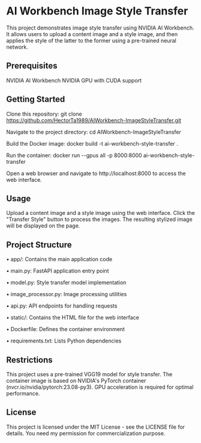 # AI Workbench Image Style Transfer

This project demonstrates image style transfer using NVIDIA AI Workbench. It allows users to upload a content image and a style image, and then applies the style of the latter to the former using a pre-trained neural network.

## Prerequisites

NVIDIA AI Workbench
NVIDIA GPU with CUDA support

## Getting Started

Clone this repository:
git clone https://github.com/HectorTa1989/AIWorkbench-ImageStyleTransfer.git

Navigate to the project directory:
cd AIWorkbench-ImageStyleTransfer

Build the Docker image:
docker build -t ai-workbench-style-transfer .

Run the container:
docker run --gpus all -p 8000:8000 ai-workbench-style-transfer

Open a web browser and navigate to http://localhost:8000 to access the web interface.

## Usage

Upload a content image and a style image using the web interface.
Click the "Transfer Style" button to process the images.
The resulting stylized image will be displayed on the page.

## Project Structure

• app/: Contains the main application code 
   
   •	main.py: FastAPI application entry point
   
   •	model.py: Style transfer model implementation
   
   •	image_processor.py: Image processing utilities
   
   •	api.py: API endpoints for handling requests

• static/: Contains the HTML file for the web interface 

• Dockerfile: Defines the container environment 

• requirements.txt: Lists Python dependencies

## Restrictions

This project uses a pre-trained VGG19 model for style transfer.
The container image is based on NVIDIA's PyTorch container (nvcr.io/nvidia/pytorch:23.08-py3).
GPU acceleration is required for optimal performance.

## License
This project is licensed under the MIT License - see the LICENSE file for details. You need my permission for commercialization purpose.
